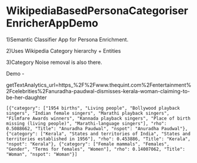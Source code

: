 # WikipediaBasedPersonaCategoriserEnricherAppDemo


1)Semantic Classifier App for Persona Enrichment. 


2)Uses Wikipedia Category hierarchy + Entities


3)Category Noise removal is also there.

Demo - 

getTextAnalytics_url=https_%2F%2Fwww.thequint.com%2Fentertainment%2Fcelebrities%2Fanuradha-paudwal-dismisses-kerala-woman-claiming-to-be-her-daughter

```
[{"category": ["1954 births", "Living people", "Bollywood playback singers", "Indian female singers", "Marathi playback singers", "Filmfare Awards winners", "Kannada playback singers", "Place of birth missing (living people)", "Marathi-language singers"], "rho": 0.5088662, "Title": "Anuradha Paudwal", "nspot": "Anuradha Paudwal"}, {"category": ["Kerala", "States and territories of India", "States and territories established in 1956"], "rho": 0.453886, "Title": "Kerala", "nspot": "Kerala"}, {"category": ["Female mammals", "Females", "Gender", "Terms for females", "Women"], "rho": 0.14007062, "Title": "Woman", "nspot": "Woman"}]
```
